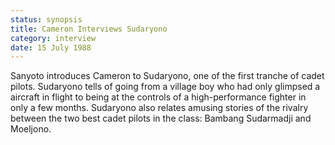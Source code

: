 ```yaml
---
status: synopsis
title: Cameron Interviews Sudaryono
category: interview
date: 15 July 1988
---
```

Sanyoto introduces Cameron to Sudaryono, one of the first tranche of cadet pilots. Sudaryono tells of going from a village boy who had only glimpsed a aircraft in flight to being at the controls of a high-performance fighter in only a few months. Sudaryono also relates amusing stories of the rivalry between the two best cadet pilots in the class: Bambang Sudarmadji and Moeljono.